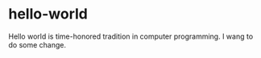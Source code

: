 # hello-world
Hello world is time-honored tradition in computer programming.
I wang to do some change.
